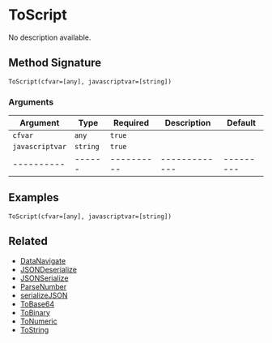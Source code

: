 # ToScript

No description available.

## Method Signature

```
ToScript(cfvar=[any], javascriptvar=[string])
```

### Arguments

| Argument        | Type     | Required   | Description   | Default   |
| --------------- | -------- | ---------- | ------------- | --------- |
| `cfvar`         | `any`    | `true`     |               |           |
| `javascriptvar` | `string` | `true`     |               |           |
| ----------      | ------   | ---------- | ------------- | --------- |

## Examples

```
ToScript(cfvar=[any], javascriptvar=[string])
```

## Related

* [DataNavigate](datanavigate.md)
* [JSONDeserialize](jsondeserialize.md)
* [JSONSerialize](jsonserialize.md)
* [ParseNumber](parsenumber.md)
* [serializeJSON](serializejson.md)
* [ToBase64](tobase64.md)
* [ToBinary](tobinary.md)
* [ToNumeric](tonumeric.md)
* [ToString](tostring.md)
